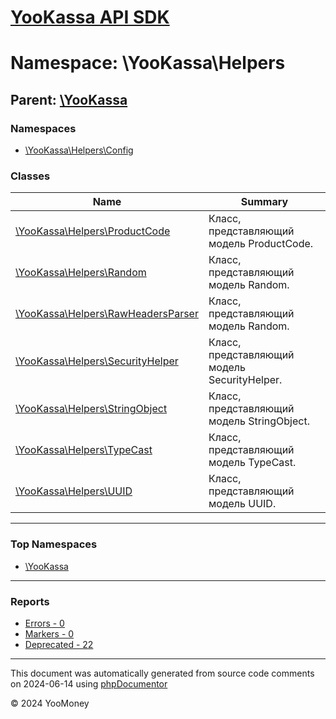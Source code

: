 # [YooKassa API SDK](../home.md)

# Namespace: \YooKassa\Helpers

## Parent: [\YooKassa](../namespaces/yookassa.md)

### Namespaces

* [\YooKassa\Helpers\Config](../namespaces/yookassa-helpers-config.md)

### Classes

| Name | Summary |
| ---- | ------- |
| [\YooKassa\Helpers\ProductCode](../classes/YooKassa-Helpers-ProductCode.md) | Класс, представляющий модель ProductCode. |
| [\YooKassa\Helpers\Random](../classes/YooKassa-Helpers-Random.md) | Класс, представляющий модель Random. |
| [\YooKassa\Helpers\RawHeadersParser](../classes/YooKassa-Helpers-RawHeadersParser.md) | Класс, представляющий модель Random. |
| [\YooKassa\Helpers\SecurityHelper](../classes/YooKassa-Helpers-SecurityHelper.md) | Класс, представляющий модель SecurityHelper. |
| [\YooKassa\Helpers\StringObject](../classes/YooKassa-Helpers-StringObject.md) | Класс, представляющий модель StringObject. |
| [\YooKassa\Helpers\TypeCast](../classes/YooKassa-Helpers-TypeCast.md) | Класс, представляющий модель TypeCast. |
| [\YooKassa\Helpers\UUID](../classes/YooKassa-Helpers-UUID.md) | Класс, представляющий модель UUID. |

---

### Top Namespaces

* [\YooKassa](../namespaces/yookassa.md)

---

### Reports
* [Errors - 0](../reports/errors.md)
* [Markers - 0](../reports/markers.md)
* [Deprecated - 22](../reports/deprecated.md)

---

This document was automatically generated from source code comments on 2024-06-14 using [phpDocumentor](http://www.phpdoc.org/)

&copy; 2024 YooMoney